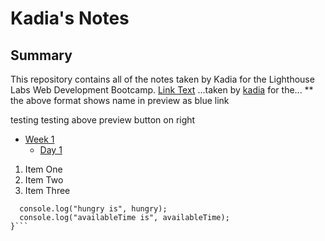 # Kadia's Notes

## Summary 

This repository contains all of the notes taken by Kadia for the Lighthouse Labs Web Development Bootcamp.
[Link Text](URL)
...taken by [kadia](https://github.com/kadia5/README-p2) for the...
** the above format shows name in preview as blue link

testing testing above preview button on right

* [Week 1](/Week_1)
  * [Day 1](/Week_1/Day_1)

1. Item One 
2. Item Two
3. Item Three

```function whatToDoForLunch(hungry, availableTime) {
  console.log("hungry is", hungry);
  console.log("availableTime is", availableTime);
}```
